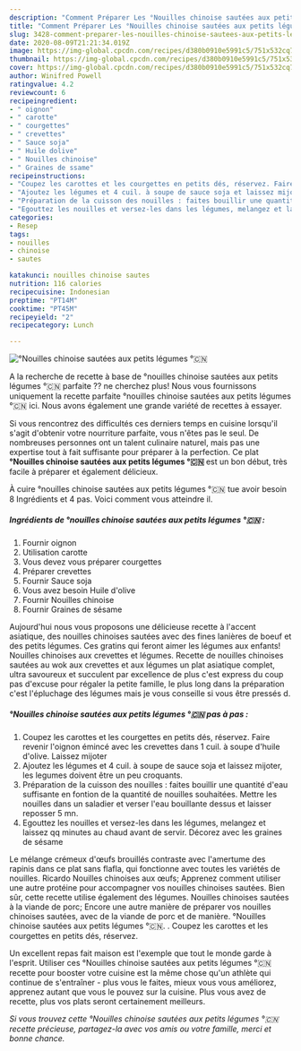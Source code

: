 ```yaml
---
description: "Comment Préparer Les °Nouilles chinoise sautées aux petits légumes °🇨🇳"
title: "Comment Préparer Les °Nouilles chinoise sautées aux petits légumes °🇨🇳"
slug: 3428-comment-preparer-les-nouilles-chinoise-sautees-aux-petits-legumes
date: 2020-08-09T21:21:34.019Z
image: https://img-global.cpcdn.com/recipes/d380b0910e5991c5/751x532cq70/nouilles-chinoise-sautees-aux-petits-legumes-🇨🇳-photo-principale-de-la-recette.jpg
thumbnail: https://img-global.cpcdn.com/recipes/d380b0910e5991c5/751x532cq70/nouilles-chinoise-sautees-aux-petits-legumes-🇨🇳-photo-principale-de-la-recette.jpg
cover: https://img-global.cpcdn.com/recipes/d380b0910e5991c5/751x532cq70/nouilles-chinoise-sautees-aux-petits-legumes-🇨🇳-photo-principale-de-la-recette.jpg
author: Winifred Powell
ratingvalue: 4.2
reviewcount: 6
recipeingredient:
- " oignon"
- " carotte"
- " courgettes"
- " crevettes"
- " Sauce soja"
- " Huile dolive"
- " Nouilles chinoise"
- " Graines de ssame"
recipeinstructions:
- "Coupez les carottes et les courgettes en petits dés, réservez. Faire revenir l&#39;oignon émincé avec les crevettes dans 1 cuil. à soupe d&#39;huile d&#39;olive. Laissez mijoter"
- "Ajoutez les légumes et 4 cuil. à soupe de sauce soja et laissez mijoter, les legumes doivent être un peu croquants."
- "Préparation de la cuisson des nouilles : faites bouillir une quantité d&#39;eau suffisante en fontion de la quantité de nouilles souhaitées. Mettre les nouilles dans un saladier et verser l&#39;eau bouillante dessus et laisser reposser 5 mn."
- "Egouttez les nouilles et versez-les dans les légumes, melangez et laissez qq minutes au chaud avant de servir. Décorez avec les graines de sésame"
categories:
- Resep
tags:
- nouilles
- chinoise
- sautes

katakunci: nouilles chinoise sautes 
nutrition: 116 calories
recipecuisine: Indonesian
preptime: "PT14M"
cooktime: "PT45M"
recipeyield: "2"
recipecategory: Lunch

---
```



![°Nouilles chinoise sautées aux petits légumes °🇨🇳](https://img-global.cpcdn.com/recipes/d380b0910e5991c5/751x532cq70/nouilles-chinoise-sautees-aux-petits-legumes-🇨🇳-photo-principale-de-la-recette.jpg)

A la recherche de recette à base de °nouilles chinoise sautées aux petits légumes °🇨🇳 parfaite ?? ne cherchez plus! Nous vous fournissons uniquement la recette parfaite °nouilles chinoise sautées aux petits légumes °🇨🇳 ici. Nous avons également une grande variété de recettes à essayer.

Si vous rencontrez des difficultés ces derniers temps en cuisine lorsqu'il s'agit d'obtenir votre nourriture parfaite, vous n'êtes pas le seul. De nombreuses personnes ont un talent culinaire naturel, mais pas une expertise tout à fait suffisante pour préparer à la perfection. Ce plat <strong> °Nouilles chinoise sautées aux petits légumes °🇨🇳 </strong> est un bon début, très facile à préparer et également délicieux.

<!--inarticleads1-->

À cuire °nouilles chinoise sautées aux petits légumes °🇨🇳 tue avoir besoin 8 Ingrédients et 4 pas. Voici comment vous atteindre il.

##### Ingrédients de °nouilles chinoise sautées aux petits légumes °🇨🇳 :

1. Fournir  oignon
1. Utilisation  carotte
1. Vous devez vous préparer  courgettes
1. Préparer  crevettes
1. Fournir  Sauce soja
1. Vous avez besoin  Huile d&#39;olive
1. Fournir  Nouilles chinoise
1. Fournir  Graines de sésame


Aujourd&#39;hui nous vous proposons une délicieuse recette à l&#39;accent asiatique, des nouilles chinoises sautées avec des fines lanières de boeuf et des petits légumes. Ces gratins qui feront aimer les légumes aux enfants! Nouilles chinoises aux crevettes et légumes. Recette de nouilles chinoises sautées au wok aux crevettes et aux légumes un plat asiatique complet, ultra savoureux et succulent par excellence de plus c&#39;est express du coup pas d&#39;excuse pour régaler la petite famille, le plus long dans la préparation c&#39;est l&#39;épluchage des légumes mais je vous conseille si vous être pressés d. 

<!--inarticleads2-->

##### °Nouilles chinoise sautées aux petits légumes °🇨🇳 pas à pas :

1. Coupez les carottes et les courgettes en petits dés, réservez. Faire revenir l&#39;oignon émincé avec les crevettes dans 1 cuil. à soupe d&#39;huile d&#39;olive. Laissez mijoter
1. Ajoutez les légumes et 4 cuil. à soupe de sauce soja et laissez mijoter, les legumes doivent être un peu croquants.
1. Préparation de la cuisson des nouilles : faites bouillir une quantité d&#39;eau suffisante en fontion de la quantité de nouilles souhaitées. Mettre les nouilles dans un saladier et verser l&#39;eau bouillante dessus et laisser reposser 5 mn.
1. Egouttez les nouilles et versez-les dans les légumes, melangez et laissez qq minutes au chaud avant de servir. Décorez avec les graines de sésame


Le mélange crémeux d&#39;œufs brouillés contraste avec l&#39;amertume des rapinis dans ce plat sans flafla, qui fonctionne avec toutes les variétés de nouilles. Ricardo Nouilles chinoises aux œufs; Apprenez comment utiliser une autre protéine pour accompagner vos nouilles chinoises sautées. Bien sûr, cette recette utilise également des légumes. Nouilles chinoises sautées à la viande de porc; Encore une autre manière de préparer vos nouilles chinoises sautées, avec de la viande de porc et de manière. °Nouilles chinoise sautées aux petits légumes °🇨🇳. . Coupez les carottes et les courgettes en petits dés, réservez. 

<!--inarticleads1-->

<p>
Un excellent repas fait maison est l'exemple que tout le monde garde à l'esprit. Utiliser ces °Nouilles chinoise sautées aux petits légumes °🇨🇳 recette pour booster votre cuisine est la même chose qu'un athlète qui continue de s'entraîner - plus vous le faites, mieux vous vous améliorez, apprenez autant que vous le pouvez sur la cuisine. Plus vous avez de recette, plus vos plats seront certainement meilleurs.
</p>

<p>
<i>Si vous trouvez cette °Nouilles chinoise sautées aux petits légumes °🇨🇳 recette précieuse, partagez-la avec vos amis ou votre famille, merci et bonne chance.</i>
</p>

